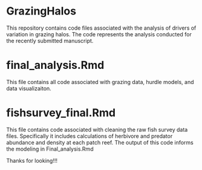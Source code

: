 # GrazingHalos

This repository contains code files associated with the analysis of drivers of variation in grazing halos. The code represents the analysis conducted for the recently submitted manuscript. 

# **final_analysis.Rmd**

This file contains all code associated with grazing data, hurdle models, and data visualizaiton. 

# **fishsurvey_final.Rmd**

This file contains code associated with cleaning the raw fish survey data files. Specifically it includes calculations of herbivore and predator abundance and density at each patch reef. The output of this code informs the modeling in Final_analysis.Rmd

Thanks for looking!!!
